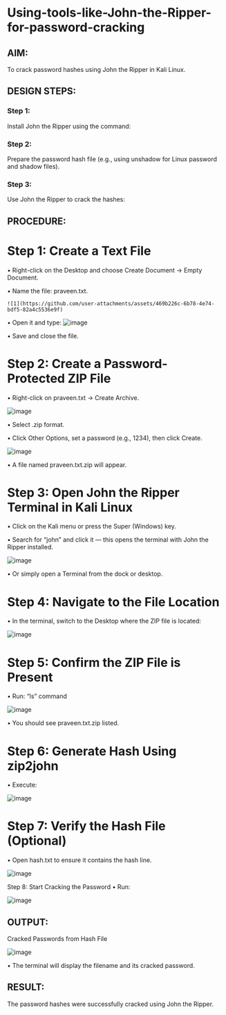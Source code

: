 # Using-tools-like-John-the-Ripper-for-password-cracking
## AIM:
To crack password hashes using John the Ripper in Kali Linux.

## DESIGN STEPS:
### Step 1:
Install John the Ripper using the command:

### Step 2:
Prepare the password hash file (e.g., using unshadow for Linux password and shadow files).


### Step 3:
Use John the Ripper to crack the hashes:

## PROCEDURE:

# Step 1: Create a Text File
• Right-click on the Desktop and choose Create Document → Empty Document.

• Name the file: praveen.txt.

```
![1](https://github.com/user-attachments/assets/469b226c-6b78-4e74-bdf5-82a4c5536e9f)
```
• Open it and type:
![image](https://github.com/user-attachments/assets/7475dfea-72c5-4bf6-beb4-95d295c14a69)

• Save and close the file.

# Step 2: Create a Password-Protected ZIP File

• Right-click on praveen.txt → Create Archive.

![image](https://github.com/user-attachments/assets/75cddf2a-75c1-4823-b298-234b58e39ef1)

• Select .zip format.

• Click Other Options, set a password (e.g., 1234), then click Create.

![image](https://github.com/user-attachments/assets/cd932bdd-56b5-497c-9d06-4b32ef957367)

• A file named praveen.txt.zip will appear.

# Step 3: Open John the Ripper Terminal in Kali Linux
• Click on the Kali menu or press the Super (Windows) key.

• Search for “john” and click it — this opens the terminal with John the Ripper installed.

![image](https://github.com/user-attachments/assets/8dd83f55-1b16-4c95-b3fe-a6e83e6584e3)

• Or simply open a Terminal from the dock or desktop.

# Step 4: Navigate to the File Location
• In the terminal, switch to the Desktop where the ZIP file is located:

![image](https://github.com/user-attachments/assets/ddf20d00-42d0-4d35-afef-20321818d181)

# Step 5: Confirm the ZIP File is Present

• Run: “ls” command

![image](https://github.com/user-attachments/assets/24583c34-8f99-4f4b-82e3-82019ef1de3d)

• You should see praveen.txt.zip listed.

# Step 6: Generate Hash Using zip2john
• Execute:

![image](https://github.com/user-attachments/assets/d57a934f-eeec-48d8-b854-2218af6b5959)

# Step 7: Verify the Hash File (Optional)
• Open hash.txt to ensure it contains the hash line.

![image](https://github.com/user-attachments/assets/8544b492-c7a7-4831-9593-4fb7c46d1b8f)

Step 8: Start Cracking the Password
• Run:

![image](https://github.com/user-attachments/assets/a233ea30-c9ef-47c4-8373-8772c10ee979)


## OUTPUT:
Cracked Passwords from Hash File

![image](https://github.com/user-attachments/assets/13cdffa9-61de-4b9f-877d-6bfbdc4918f8)

• The terminal will display the filename and its cracked password.

## RESULT:
The password hashes were successfully cracked using John the Ripper.

